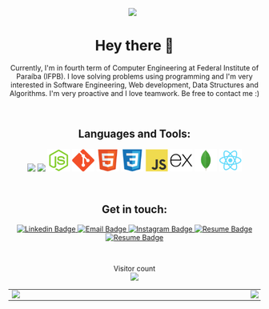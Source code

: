 <p align='center'>
<img src="https://i.imgur.com/2H8ruiJ.gif">&nbsp;&nbsp;
</p>

<h1 align="center"> Hey there 👋 </h1>

<p align="center">Currently, I'm in fourth term of Computer Engineering at Federal Institute of Paraíba (IFPB). I love solving problems using programming and I'm very interested in Software Engineering, Web development, Data Structures and Algorithms. I'm very proactive and I love teamwork. Be free to contact me :) </p>

<br>

<h2 align="center"> Languages and Tools: </h2>



<p align="center">
  <img width="44px" src="https://i.imgur.com/BgjSjn9.png">
  <img width="45px" src="https://i.imgur.com/o4FSeZ6.png">
  <img width="45px" src="https://raw.githubusercontent.com/devicons/devicon/c5378d6c2510ffa0b3e4475af95618a8048d6cf1/icons/nodejs/nodejs-original.svg">
  <img width="45px" src="https://raw.githubusercontent.com/devicons/devicon/c5378d6c2510ffa0b3e4475af95618a8048d6cf1/icons/git/git-original.svg">
  <img width="45px" src="https://raw.githubusercontent.com/devicons/devicon/c5378d6c2510ffa0b3e4475af95618a8048d6cf1/icons/html5/html5-original.svg">
  <img width="45px" src="https://raw.githubusercontent.com/devicons/devicon/master/icons/css3/css3-original.svg">
  <img width="45px" src="https://raw.githubusercontent.com/devicons/devicon/master/icons/javascript/javascript-original.svg">
  <img width="45px" src="https://raw.githubusercontent.com/devicons/devicon/master/icons/express/express-original.svg">
  <img width="45px" src="https://raw.githubusercontent.com/devicons/devicon/master/icons/mongodb/mongodb-original.svg">
  <img width="45px" src="https://raw.githubusercontent.com/devicons/devicon/master/icons/react/react-original.svg">
</p>

<br>

<h2 align="center">Get in touch:</h2>


<p align="center">
<a target="_blank" href="https://www.linkedin.com/in/lucasbivar">
<img src="https://img.shields.io/badge/-lucasbivar-black?style=for-the-badge&logo=Linkedin&logoColor=white&link=https://www.linkedin.com/in/lucasbivar" alt="Linkedin Badge">
</a>
<a target="_blank" href="mailto:lucasbivarfonseca@gmail.com">
<img src="https://img.shields.io/badge/-gmail-black?&style=for-the-badge&logo=Gmail&logoColor=white&link=maito:lucasbivarfonseca@gmail.com" alt="Email Badge">
</a>
<a target="_blank" href="https://www.instagram.com/lucassbivar_/">
<img src="https://img.shields.io/badge/-lucassbivar_-black?style=for-the-badge&logo=Instagram&logoColor=white&link=https://instagram.com/sidbelbase/" alt="Instagram Badge">
</a>
<a target="_blank" href="https://github.com/lucasbivar/lucasbivar/blob/main/lucas_cv_EN.pdf">
<img src="https://img.shields.io/badge/-RESUME (EN)-black?style=for-the-badge&link=https://github.com/lucasbivar/lucasbivar/blob/main/lucas_cv_EN.pdf" alt="Resume Badge">
</a>
<a target="_blank" href="https://github.com/lucasbivar/lucasbivar/blob/main/lucas_cv_PT.pdf">
<img src="https://img.shields.io/badge/-RESUME (PT)-black?style=for-the-badge&link=https://github.com/lucasbivar/lucasbivar/blob/main/lucas_cv_PT.pdf" alt="Resume Badge">
</a>
  
</p>

<br>
<p align="center"> 
  Visitor count<br>
  <img src="https://profile-counter.glitch.me/lucasbivar/count.svg" />
</p>

<table>
    <tr>
        <td><img width="463px" align="left" src="https://github-readme-stats.vercel.app/api/top-langs/?username=lucasbivar&exclude_repo=ia-ifsp-course,machine-learning,Introducao-a-Ciencia-de-Dados,statistics-applied-to-computing,2nd-Imersao-Dados&hide=html&layout=compact&title_color=fff&icon_color=fff&text_color=9f9f9f&bg_color=151515" /></td>
        <td><img width="470px" align="left" src="https://github-readme-stats.vercel.app/api/?username=lucasbivar&show_icons=true&title_color=fff&icon_color=fff&text_color=9f9f9f&bg_color=151515"/></td>
    </tr>   
</table>
</center>  
